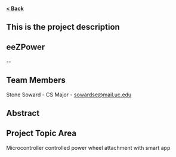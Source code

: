 #### [< Back](../main/README.md)
## This is the project description

## eeZPower

  --

## Team Members

  Stone Soward - CS Major - sowardse@mail.uc.edu
  
  
## Abstract


  
  
## Project Topic Area

  Microcontroller controlled power wheel attachment with smart app
